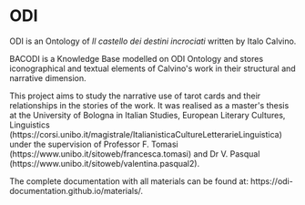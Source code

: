 # ODI
<p>ODI is an Ontology of <i>Il castello dei destini incrociati</i> written by Italo Calvino.</p>
<p>BACODI is a Knowledge Base modelled on ODI Ontology and stores iconographical and textual elements of Calvino's work in their structural and narrative dimension.</p>
<p>This project aims to study the narrative use of tarot cards and their relationships in the stories of the work. 
It was realised as a master's thesis at the University of Bologna in Italian Studies, European Literary Cultures, Linguistics (https://corsi.unibo.it/magistrale/ItalianisticaCultureLetterarieLinguistica) under the supervision of Professor F. Tomasi (https://www.unibo.it/sitoweb/francesca.tomasi) and Dr V. Pasqual (https://www.unibo.it/sitoweb/valentina.pasqual2).</p>
<p>The complete documentation with all materials can be found at: https://odi-documentation.github.io/materials/.</p>
